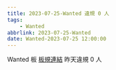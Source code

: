```yaml
---
title: 2023-07-25-Wanted 違規 0 人
tags:
    - Wanted
abbrlink: 2023-07-25-Wanted
date: Wanted-2023-07-25 12:00:00
---
```

Wanted 板 [板規連結](https://www.ptt.cc/bbs/Wanted/M.1608829773.A.D3B.html)
昨天違規 0 人
